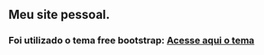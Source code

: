 ## Meu site pessoal. 

### Foi utilizado o tema free bootstrap: [Acesse aqui o tema](https://startbootstrap.com/theme/freelancer)
